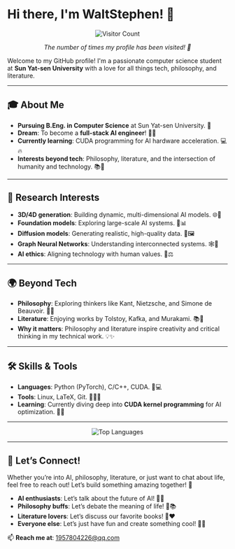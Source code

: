 # Hi there, I'm WaltStephen! 👋

<div align="center">
  <img src="https://profile-counter.glitch.me/waltstephen/count.svg" alt="Visitor Count" />  
  <p><em>The number of times my profile has been visited! 🎉</em></p>
</div>

Welcome to my GitHub profile! I'm a passionate computer science student at **Sun Yat-sen University** with a love for all things tech, philosophy, and literature.

---

## 🎓 About Me  
- **Pursuing B.Eng. in Computer Science** at Sun Yat-sen University. 🏫  
- **Dream**: To become a **full-stack AI engineer**! 🤖✨  
- **Currently learning**: CUDA programming for AI hardware acceleration. 💻🔥  
- **Interests beyond tech**: Philosophy, literature, and the intersection of humanity and technology. 📚🤔  

---

## 🔬 Research Interests  
- **3D/4D generation**: Building dynamic, multi-dimensional AI models. 🌐🧩  
- **Foundation models**: Exploring large-scale AI systems. 🤯📊  
- **Diffusion models**: Generating realistic, high-quality data. 🎨🖼️  
- **Graph Neural Networks**: Understanding interconnected systems. 🕸️🧠  
- **AI ethics**: Aligning technology with human values. 🤝⚖️  

---

## 🌍 Beyond Tech  
- **Philosophy**: Exploring thinkers like Kant, Nietzsche, and Simone de Beauvoir. 📖🤓  
- **Literature**: Enjoying works by Tolstoy, Kafka, and Murakami. 📚🌌  
- **Why it matters**: Philosophy and literature inspire creativity and critical thinking in my technical work. 💡✨  

---

## 🛠️ Skills & Tools  
- **Languages**: Python (PyTorch), C/C++, CUDA. 🐍💻  
- **Tools**: Linux, LaTeX, Git. 🐧📄🔧  
- **Learning**: Currently diving deep into **CUDA kernel programming** for AI optimization. 🚀🔥  

---

<div align="center">
  <img src="https://github-readme-stats.vercel.app/api/top-langs/?username=waltstephen&layout=compact&theme=tokyonight" alt="Top Languages" />
</div>

---

## 🌟 Let’s Connect!  
Whether you’re into AI, philosophy, literature, or just want to chat about life, feel free to reach out! Let’s build something amazing together! 🚀  

- **AI enthusiasts**: Let’s talk about the future of AI! 🤖🚀  
- **Philosophy buffs**: Let’s debate the meaning of life! 🤔📚  
- **Literature lovers**: Let’s discuss our favorite books! 📖❤️  
- **Everyone else**: Let’s just have fun and create something cool! 🎉✨  

📫 **Reach me at**: [1957804226@qq.com](1957804226@qq.com)  
